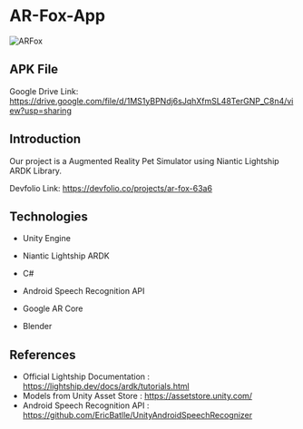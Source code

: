 # AR-Fox-App
![ARFox](https://user-images.githubusercontent.com/97402494/196028700-ed33986d-4a7a-4504-b3dd-654963093607.png)

## APK File
Google Drive Link: https://drive.google.com/file/d/1MS1yBPNdj6sJqhXfmSL48TerGNP_C8n4/view?usp=sharing
## Introduction
Our project is a Augmented Reality Pet Simulator using Niantic Lightship ARDK Library.

Devfolio Link: https://devfolio.co/projects/ar-fox-63a6

## Technologies
* Unity Engine
* Niantic Lightship ARDK

* C#
* Android Speech Recognition API
* Google AR Core
* Blender

## References
* Official Lightship Documentation : https://lightship.dev/docs/ardk/tutorials.html
* Models from Unity Asset Store : https://assetstore.unity.com/
* Android Speech Recognition API : https://github.com/EricBatlle/UnityAndroidSpeechRecognizer
